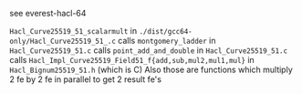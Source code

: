 see everest-hacl-64

`Hacl_Curve25519_51_scalarmult` in  `./dist/gcc64-only/Hacl_Curve25519_51_.c`
calls `montgomery_ladder` in  `Hacl_Curve25519_51.c`
calls `point_add_and_double` in `Hacl_Curve25519_51.c`
calls `Hacl_Impl_Curve25519_Field51_f{add,sub,mul2,mul1,mul}` in `Hacl_Bignum25519_51.h` (which is C)
Also those are functions which multiply 2 fe by 2 fe in parallel to get 2 result fe's

